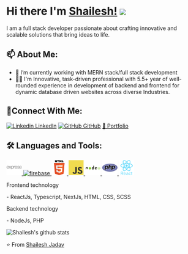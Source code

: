 # Hi there I'm [Shailesh!](https://shaileshjadav.netlify.app/)  <img src="https://raw.githubusercontent.com/iampavangandhi/iampavangandhi/master/gifs/Hi.gif" width="30px"></h2>

I am a full stack developer passionate about crafting innovative and scalable solutions that bring ideas to life.<br>
## 📫 About Me: 
- 🌱  I’m currently working with MERN stack/full stack development
- 👨‍💻 I'm Innovative, task-driven professional with 5.5+ year of well-rounded experience in development of backend and frontend for dynamic database driven websites across diverse Industries.

## 🤝Connect With Me:
 [![Linkedin](https://i.stack.imgur.com/gVE0j.png) LinkedIn](https://www.linkedin.com/in/shailesh-jadav-667983145/) [![GitHub](https://i.stack.imgur.com/tskMh.png) GitHub](https://github.com/shaileshjadav) [💼 Portfolio](https://shaileshjadav.netlify.app/) 

## 🛠 Languages and Tools:
<p align="left">  <a href="https://expressjs.com/" target="_blank"> <img src="https://raw.githubusercontent.com/devicons/devicon/master/icons/express/express-original-wordmark.svg" alt="express" width="40" height="40"/> </a> <a href="https://firebase.google.com/" target="_blank"> <img src="https://www.vectorlogo.zone/logos/firebase/firebase-icon.svg" alt="firebase" width="40" height="40"/> </a> <a href="https://www.w3.org/html/" target="_blank"> <img src="https://raw.githubusercontent.com/devicons/devicon/master/icons/html5/html5-original-wordmark.svg" alt="html5" width="40" height="40"/> </a> <a href="https://developer.mozilla.org/en-US/docs/Web/JavaScript" target="_blank"> <img src="https://raw.githubusercontent.com/devicons/devicon/master/icons/javascript/javascript-original.svg" alt="javascript" width="40" height="40"/> </a> <a href="https://nodejs.org" target="_blank"> <img src="https://raw.githubusercontent.com/devicons/devicon/master/icons/nodejs/nodejs-original-wordmark.svg" alt="nodejs" width="40" height="40"/> </a> <a href="https://www.php.net/" target="_blank"> <img src="https://raw.githubusercontent.com/devicons/devicon/master/icons/php/php-original.svg" alt="php" width="40" height="40"/> </a> <a href="https://reactjs.org/" target="_blank"> <img src="https://raw.githubusercontent.com/devicons/devicon/master/icons/react/react-original-wordmark.svg" alt="react" width="40" height="40"/> </a>  </p>

<div align="left">Frontend technology</div>
<p> - ReactJs, Typescript, NextJs, HTML, CSS, SCSS <p>
<div align="left" margin-bottom:"10px">Backend technology</div>
 <p> - NodeJs, PHP </p>

![Shailesh's github stats](https://github-readme-stats.vercel.app/api?username=shaileshjadav&show_icons=true&theme=dark)

⭐️ From [Shailesh Jadav](https://github.com/shaileshjadav)
